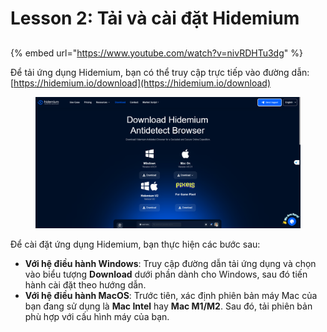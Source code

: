 # Lesson 2: Tải và cài đặt Hidemium

##

{% embed url="https://www.youtube.com/watch?v=nivRDHTu3dg" %}

Để tải ứng dụng Hidemium, bạn có thể truy cập trực tiếp vào đường dẫn: [https://hidemium.io/download](https://hidemium.io/download)

<figure><img src="../../../.gitbook/assets/image (2).png" alt=""><figcaption></figcaption></figure>



Để cài đặt ứng dụng Hidemium, bạn thực hiện các bước sau:

* **Với hệ điều hành Windows**: Truy cập đường dẫn tải ứng dụng và chọn vào biểu tượng **Download** dưới phần dành cho Windows, sau đó tiến hành cài đặt theo hướng dẫn.
* **Với hệ điều hành MacOS**: Trước tiên, xác định phiên bản máy Mac của bạn đang sử dụng là **Mac Intel** hay **Mac M1/M2**. Sau đó, tải phiên bản phù hợp với cấu hình máy của bạn.&#x20;
